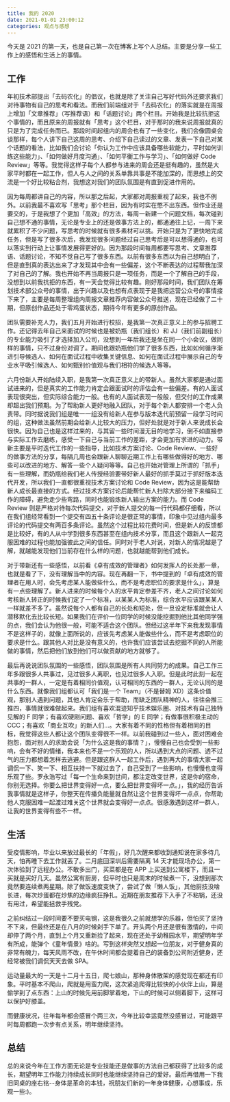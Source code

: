 ```yaml
---
title: 我的 2020
date: 2021-01-01 23:00:12
categories: 观点与感想
---
```

今天是 2021 的第一天，也是自己第一次在博客上写个人总结。主要是分享一些工作上的感悟和生活上的事情。

## 工作
年初技术部提出「去码农化」的倡议，也就是除了关注自己写好代码外还要求我们对待事物有自己的思考和看法。而我们前端组对于「去码农化」的落实就是在周报上增加「文章推荐」（写推荐语）和「话题讨论」两个栏目。开始我是比较抗拒这个事情的，而且原来的周报就有「思考」这个栏目，对于那时的我来说周报就真的只是为了完成任务而已。那段时间起组内的周会也有了一些变化，我们会像圆桌会谈那样，每个人讲下自己这周的思考、介绍下自己读过的文章、发表一下自己对某个话题的看法，比如我们会讨论「你认为工作中应该具备哪些软能力，平时如何训练这些能力」、「如何做好月度沟通」、「如何平衡工作与学习」、「如何做好 Code Review」等等。我觉得这样子每个人都参与进来的周会还是挺有趣的，虽然是大家平时都在一起工作，但人与人之间的关系单靠共事是不能加深的，而思想上的交流是一个好比较粘合剂，我想这对我们的团队氛围是有直到促进作用的。

因为每周都讲自己的内容，所以那之后起，大家都对周报重视了起来，我也不例外。以前我最不喜欢写「思考」那个栏目，因为有时实在憋不出东西。但作业还是要交的，于是我想了个更加「高效」的方法，每周一新建一个问题文档，每次碰到自己想不通的事情，无论是专业上的还是做事方法上的，都通通往上记，一周下来就累积了不少问题，写思考的时候就有很多素材可以挑。开始只是为了更快地完成任务，但是写了很多次后，我发现很多问题经过自己思考后是可以想得通的，也可以落实到行动上让事情发展得更好的。因为那段时间每周都要写思考、文章推荐语、话题讨论，不知不觉自己写了很多东西。以前有很多东西以为自己想明白了，但是直到真的表达出来了才发现其中会有一些偏差，这个不断表达的过程帮我加深了对自己的了解。我也开始不再当周报只是一项任务，而是一个了解自己的手段，没想到以前我抗拒的东西，有一天会觉得比较有趣。刚好那段时间，我们团队在筹划技术部公众号的事情，出于兴趣以及也想有点表现于是我把运营公众号的事情接下来了，主要是每周整理组内周报文章推荐内容做公众号推送，现在已经做了二十期，但原创作品还处于零鸡蛋状态，期待今年有更多的原创作品。

团队需要补充人力，我们五月开始进行校招，是我第一次真正意义上的参与招聘工作。还记得去年自己来面试的时候也是被奶瓶（我们组长）和 JJ（我们前副组长）的专业能力吸引了才选择加入公司，没想到一年后我还是坐在同一个小会议，做同样的事情，只不过身份对调了。期间也跟奶瓶他们学了很多东西，比如如何循序渐进引导候选人、如何在面试过程中收集关键信息、如何在面试过程中展示自己的专业水平吸引候选人、如何甄别价值观与我们相符的候选人等等。

六月份新人开始陆续入职，是我第一次真正意义上的带新人。虽然大家都是通过面试进来的，但是真实的工作能力肯定会跟面试时的评估会有一些偏差。有的人面试表现很突出，但实际综合能力一般。也有的人面试表现一般般，但交付的工作成果却超出我们预期。为了帮助新人更好地融入团队，对于每个新人都安排一个老人负责带。同时据说我们组是唯一一组没有给新人在参与版本迭代前预留一段学习时间的组，这种做法虽然前期会给新人比较大的压力，但好处就是对于新人来说成长会很快。因为自己也是这样过来的，与其留一些时间漫无目的地学习，倒不如直接参与实际工作去磨练，感受一下自己与当前工作的差距，才会更加有求进的动力。带新主要是平时迭代工作的一些指导，比如技术方案讨论、Code Review、一些好的做事方法的分享，每隔几周也会跟新人聊聊近期工作上有哪些做得好的地方、哪些可以改进的地方、解答一些个人疑问等等。自己也开始对管理上所谓的「抓手」有一些理解，而奶瓶给我们老人传授经验要带好新人最好的抓手莫过于抓好版本迭代开发，所以我们一直都很重视技术方案讨论和 Code Review，因为这是能帮助新人成长最直接的方式。经过技术方案讨论后能帮忙新人扫除大部分接下来编码工作的障碍，避免走少些弯路，同时也能锻炼新人输出方案的能力。而 Code Review 则是严格对待每次代码提交，对于新人提交的每一行代码都仔细看，所以在我们组经常看到一个提交有四五十条评论是很正常的事情，印象中见过组内最多评论的代码提交有两百多条评论。虽然这个过程比较花费时间，但是新人的反馈都是比较好，有的人从中学到很多东西甚至在组内技术分享，而且这个跟新人一起克服困难的过程也能加强彼此之间的信任。同时对于老人对说，对新人的情况越是了解，就越能发现他们当前存在什么样的问题，也就越能帮到他们成长。

对于带新还有一些感悟，以前看《卓有成效的管理者》如何发挥人的长处那一章，也就是看了下，没有理解当中的内容。现在再翻一下，书中提到的「卓有成效的管理者在用人时，会先考虑某人能做些什么，而不是考虑职位的要求是什么」，算是有一点些理解了。新人进来的时候每个人的水平肯定参差不齐，老人之间讨论如何考核新人转正的时候我们定了一个标准，以某某人为标准，综合水平应该跟某某人一样就差不多了。虽然说每个人都有自己的长处和短处，但一旦设定标准就会让人潜移默化去比较长短。如果我们在评价一位同学的时候没能挖掘到他比其他同学强的点，我们会认为他很一般，可能不适合这个团队。但经过这半年下来我发现事情不是这样子的，就像上面所说的，应该先考虑某人能做些什么，而不是考虑职位的要求是什么。跟其他人对比是没有意义的，也许我们应该尝试去挖掘不同的人所能做的事情，然后把他们放到他们可以做贡献的地方就够了。

最后再说说团队氛围的一些感悟，团队氛围是所有人共同努力的成果。自己工作三年多跟很多人共事过，见过很多人离职，也见过很多人入职。但是此时此刻一起在共事的一群人，一定是有着相同价值观，认可相同的东西的一群人，无论认同的是什么东西。就像我们组都认可「我们是一个 Team」（不是替姆 XD）这条价值观，那别人遇到问题，其他人肯定会乐于帮助，而缺乏团队精神的人，往往会推三推四，事情就很难做起来。我们组有喜欢混迹知乎技术娱乐圈、对技术有自己独特见解的 F 同学；有喜欢硬刚问题、喜欢「哲学」的 E 同学；有做事很积极主动的 CCC；有喜欢「商业互吹」的新人们...。大家有着不同的性格但有着相同的目标，我觉得这些人都让这个团队变得很不一样。以前我碰到过一些人，面对困难会抱怨，面对别人的求助会说「为什么这是我的事情？」，慢慢自己也会受到一些影响，会有不好的情绪，我本来也不是一个乐观的人，所以遇到大点的问题、透不过气的压力都想着怎样去逃避。但是跟这群人一起工作后，遇到再大的事情大家一起调侃一下、笑一下、相互扶持一下就过去了，自己受到了一些影响，也慢慢也变得乐观了些。罗永浩写过「每一个生命来到世间，都注定改变世界，这是你的宿命，你别无选择。你要么把世界变得好一点，要么把世界变得坏一点。」，我的经历告诉我事情就是这样子，你整天在传播负能量就自然让这个世界变得坏一点点，你帮助他人克服困难一起渡过难关这个世界就会变得好一点点。很感激遇到这样一群人，让我的世界变得有些不一样。

## 生活
受疫情影响，毕业以来放过最长的「年假」，好几次醒来都收到通知说在家多待几天，怕再睡下去工作就丟了。二月底回深圳后需要隔离 14 天才能现场办公，第一次体验到了远程办公。不敢多出门，买菜都是在 APP 上买送到公寓楼下，而且一买就是买好几天。虽然公寓有厨房，但平时也只是周末的时候煮一下，没想到那次竟然要连续煮两星期。除了做饭速度变快了，尝试了做「懒人饭」，其他厨技没啥长进，每次炒蛋都在炒焦的边缘疯狂挣扎。近期在朋友推荐下入手了不粘锅，还没有用过，希望能拯救手残党。

之前纠结过一段时间要不要买电钢，这是我很久之前就想学的乐器，但怕买了坚持不下来，但最终还是在八月的时候剁手下单了。开头两个月还是很有激情的，中间却停了两个月，直到上个月又重新捡了起来，现在还处于幼稚园水平，期望明年学有所成，能弹个《童年情景》啥的。写到这样突然又想起一位朋友，对于健身真的非常有魄力，每天风雨不改，在午休时间都会提着自己的装备到公司附近健身，还经常被我们调侃天天去做 SPA。

运动量最大的一天是十二月十五日，爬七娘山，那种身体散架的感觉现在都还有印象。平时基本不爬山，爬就是用蛮力爬，这次紧追爬得比较快的小伙伴上山，算是偷学到了点东西：上山的时候先用前脚掌着地，下山的时候可以侧着脚下，这样可以保护好膝盖。

而健康状况，往年每年都会感冒个两三次，今年比较幸运竟然没感冒过，可能跟平时每周都跑一次步有点关系，明年继续坚持。

## 总结
总的来说今年在工作方面无论是专业技能还是做事的方法自己都获得了比较多的成长，期望明年工作能力持续成长同时也能继续坚持自己的爱好。最后再借用一下我旧同桌的座右铭--身体是革命的本钱，祝朋友们新的一年身体健康，心想事成，乐观一些:)。
